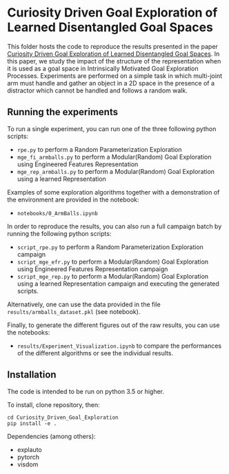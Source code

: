 # Curiosity Driven Goal Exploration of Learned Disentangled Goal Spaces

This folder hosts the code to reproduce the results presented in the paper [Curiosity Driven Goal Exploration of Learned Disentangled Goal Spaces](https://arxiv.org/abs/1807.01521). In this paper, we study the impact of the structure of the representation when it is used as a goal space in Intrinsically Motivated Goal Exploration Processes. Experiments are performed on a simple task in which multi-joint arm must handle and gather an object in a 2D space in the presence of a distractor which cannot be handled and follows a random walk.

## Running the experiments

To run a single experiment, you can run one of the three following python scripts:

+ `rpe.py` to perform a Random Parameterization Exploration
+ `mge_fi_armballs.py` to perform a Modular(Random) Goal Exploration using Engineered Features Representation
+ `mge_rep_armballs.py` to perform a Modular(Random) Goal Exploration using a learned Representation

Examples of some exploration algorithms together with a demonstration of the environment are provided in the notebook:

+ `notebooks/0_ArmBalls.ipynb`

In order to reproduce the results, you can also run a full campaign batch by running the following python scripts:
+ `script_rpe.py` to perform a Random Parameterization Exploration campaign
+ `script_mge_efr.py` to perform a Modular(Random) Goal Exploration using Engineered Features Representation campaign
+ `script_mge_rep.py` to perform a Modular(Random) Goal Exploration using a learned Representation campaign
and executing the generated scripts.

Alternatively, one can use the data provided in the file `results/armballs_dataset.pkl` (see notebook).

Finally, to generate the different figures out of the raw results, you can use the notebooks:

+ `results/Experiment_Visualization.ipynb` to compare the performances of the different algorithms or see the individual results.

## Installation

The code is intended to be run on python 3.5 or higher.

To install, clone repository, then:

```
cd Curiosity_Driven_Goal_Exploration
pip install -e .
```

Dependencies (among others):

* explauto
* pytorch
* visdom